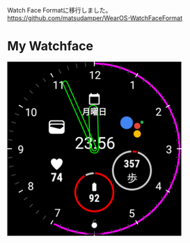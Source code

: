 Watch Face Formatに移行しました。 https://github.com/matsudamper/WearOS-WatchFaceFormat

# My Watchface
<img width="400" src="README/face.png">
